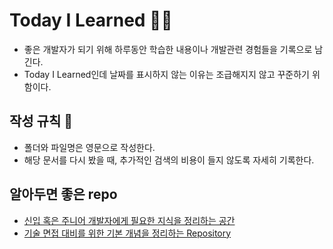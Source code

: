 # Today I Learned 💪💪

* 좋은 개발자가 되기 위해 하루동안 학습한 내용이나 개발관련 경험들을 기록으로 남긴다.
* Today I Learned인데 날짜를 표시하지 않는 이유는 조급해지지 않고 꾸준하기 위함이다.

## 작성 규칙 📕

* 폴더와 파일명은 영문으로 작성한다.
* 해당 문서를 다시 봤을 때, 추가적인 검색의 비용이 들지 않도록 자세히 기록한다.

## 알아두면 좋은 repo

- [신입 혹은 주니어 개발자에게 필요한 지식을 정리하는 공간](https://github.com/WooVictory/Ready-For-Tech-Interview)
- [기술 면접 대비를 위한 기본 개념을 정리하는 Repository](https://github.com/WeareSoft/tech-interview)
